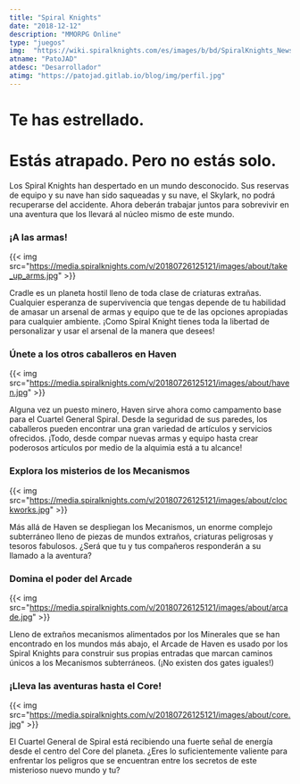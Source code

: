 ```yaml
---
title: "Spiral Knights"
date: "2018-12-12"
description: "MMORPG Online"
type: "juegos"
img:  "https://wiki.spiralknights.com/es/images/b/bd/SpiralKnights_News_44-big.png"
atname: "PatoJAD"
atdesc: "Desarrollador"
atimg: "https://patojad.gitlab.io/blog/img/perfil.jpg"
---
```


# Te has estrellado.
# Estás atrapado. Pero no estás solo.

Los Spiral Knights han despertado en un mundo desconocido. Sus reservas de equipo y su nave han sido saqueadas y su nave, el Skylark, no podrá recuperarse del accidente. Ahora deberán trabajar juntos para sobrevivir en una aventura que los llevará al núcleo mismo de este mundo.

### ¡A las armas!

{{< img src="https://media.spiralknights.com/v/20180726125121/images/about/take_up_arms.jpg" >}}

Cradle es un planeta hostil lleno de toda clase de criaturas extrañas. Cualquier esperanza de supervivencia que tengas depende de tu habilidad de amasar un arsenal de armas y equipo que te de las opciones apropiadas para cualquier ambiente. ¡Como Spiral Knight tienes toda la libertad de personalizar y usar el arsenal de la manera que desees!

### Únete a los otros caballeros en Haven

{{< img src="https://media.spiralknights.com/v/20180726125121/images/about/haven.jpg" >}}

Alguna vez un puesto minero, Haven sirve ahora como campamento base para el Cuartel General Spiral. Desde la seguridad de sus paredes, los caballeros pueden encontrar una gran variedad de artículos y servicios ofrecidos. ¡Todo, desde compar nuevas armas y equipo hasta crear poderosos artículos por medio de la alquimia está a tu alcance!

### Explora los misterios de los Mecanismos

{{< img src="https://media.spiralknights.com/v/20180726125121/images/about/clockworks.jpg" >}}

Más allá de Haven se despliegan los Mecanismos, un enorme complejo subterráneo lleno de piezas de mundos extraños, criaturas peligrosas y tesoros fabulosos. ¿Será que tu y tus compañeros responderán a su llamado a la aventura?

### Domina el poder del Arcade

{{< img src="https://media.spiralknights.com/v/20180726125121/images/about/arcade.jpg" >}}

Lleno de extraños mecanismos alimentados por los Minerales que se han encontrado en los mundos más abajo, el Arcade de Haven es usado por los Spiral Knights para construir sus propias entradas que marcan caminos únicos a los Mecanismos subterráneos. (¡No existen dos gates iguales!)

### ¡Lleva las aventuras hasta el Core!

{{< img src="https://media.spiralknights.com/v/20180726125121/images/about/core.jpg" >}}

El Cuartel General de Spiral está recibiendo una fuerte señal de energía desde el centro del Core del planeta. ¿Eres lo suficientemente valiente para enfrentar los peligros que se encuentran entre los secretos de este misterioso nuevo mundo y tu?
